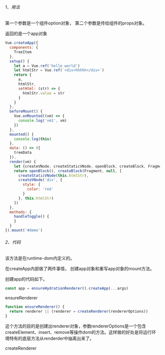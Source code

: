 ###### 1、用法

第一个参数是一个组件option对象， 第二个参数是传给组件的props对象。

返回的是一个app对象

```js
Vue.createApp({
  components: {
    TreeItem
  },
  setup() {
    let a = Vue.ref('hello world')
    let htmlStr = Vue.ref(`<div>hhhhh</div>`)
    return {
      a,
      htmlStr,
      setHtml: (str) => {
        htmlStr.value = str
      }
    }
  },
  beforeMount() {
    Vue.onMounted((vm) => {
      console.log('vm1', vm)
    })
  },
  mounted() {
    console.log(this)
  },
  data: () => ({
    treeData
  }),
  render(vm) {
    let {createVNode, createStaticVNode, openBlock, createBlock, Fragment} = Vue
    return openBlock(), createBlock(Fragment, null, [
      createStaticVNode(this.htmlStr),
      createVNode('div', {
        style: {
          color: 'red'
        }
      }, this.htmlStr)
    ])
  },
  methods: {
    handleToggle() {
    }
  }
}).mount('#demo')
```



###### 2、代码

该方法是在runtime-dom内定义的。

在createApp内部做了两件事情， 创建app对象和重写app对象的mount方法。

创建app的代码如下。

```js
const app = ensureHydrationRenderer().createApp(...args)
```

ensureRenderer

```js
function ensureRenderer() {
  return renderer || (renderer = createRenderer(rendererOptions))
}
```

这个方法的目的是创建出renderer对象，参数rendererOptions是一个包含createElement、insert、remove等操作dom的方法。这样做的好处是将运行环境特有的底层方法从renderder中抽离出来了。

createRenderer

```

```


